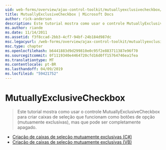 ```yaml
---
uid: web-forms/overview/ajax-control-toolkit/mutuallyexclusivecheckbox/index
title: MutuallyExclusiveCheckbox | Microsoft Docs
author: rick-anderson
description: Este tutorial mostra como usar o controle MutuallyExclusiveCheckbox para criar caixas de seleção que funcionam como botões de opção (mutuamente exclusivas), mas que pode ser...
ms.author: riande
ms.date: 11/14/2011
ms.assetid: f3f8ccad-2bb3-4cf7-94bf-24b184d987dc
msc.legacyurl: /web-forms/overview/ajax-control-toolkit/mutuallyexclusivecheckbox
msc.type: chapter
ms.openlocfilehash: b6441883d9d299810e0c95f2e883711387e96f70
ms.sourcegitcommit: 0f1119340e4464720cfd16d0ff15764746ea1fea
ms.translationtype: MT
ms.contentlocale: pt-BR
ms.lasthandoff: 04/09/2019
ms.locfileid: "59421752"
---
```

# <a name="mutuallyexclusivecheckbox"></a>MutuallyExclusiveCheckbox

> Este tutorial mostra como usar o controle MutuallyExclusiveCheckbox para criar caixas de seleção que funcionam como botões de opção (mutuamente exclusivas), mas que pode ser completamente apagado.


- [Criação de caixas de seleção mutuamente exclusivas (C#)](creating-mutually-exclusive-checkboxes-cs.md)
- [Criação de caixas de seleção mutuamente exclusivas (VB)](creating-mutually-exclusive-checkboxes-vb.md)
